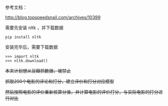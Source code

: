 参考文档：

http://blog.topspeedsnail.com/archives/10399

需要先安装 nltk ，并下载数据

```
pip install nltk
```

安装完毕后，需要下载数据

```
>>> import nltk
>>> nltk.download()
```

~~本来计划想从豆瓣抓数据，被禁止~~

~~抓取200个电影的评论和打分，建立评价和打分对应模型~~

~~然后按照电影的评价重新核算分值，并计算电影的评价打分，与实际电影的打分进行对比~~